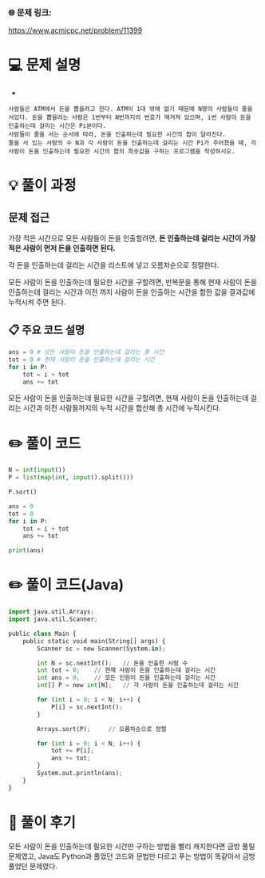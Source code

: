 ### 🌐 문제 링크:

https://www.acmicpc.net/problem/11399

# 💻 문제 설명

- 
    
    사람들은 ATM에서 돈을 뽑을려고 한다. ATM이 1대 밖에 없기 때문에 N명의 사람들이 줄을 서있다. 돈을 뽑을려는 사람은 1번부터 N번까지의 번호가 매겨져 있으며, i번 사람이 돈을 인출하는데 걸리는 시간은 Pi분이다.
    사람들이 줄을 서는 순서에 따라, 돈을 인출하는데 필요한 시간의 합이 달라진다.
    줄을 서 있는 사람의 수 N과 각 사람이 돈을 인출하는데 걸리는 시간 Pi가 주어졌을 때, 각 사람이 돈을 인출하는데 필요한 시간의 합의 최솟값을 구하는 프로그램을 작성하시오.
    

# **💡 풀이 과정**

## 문제 접근

가장 적은 시간으로 모든 사람들이 돈을 인출할려면, **돈 인출하는데 걸리는 시간이 가장 적은 사람이 먼저 돈을 인출하면 된다.**

각 돈을 인출하는데 걸리는 시간을 리스트에 넣고 오름차순으로 정렬한다.

모든 사람이 돈을 인출하는데 필요한 시간을 구할려면, 반복문을 통해 현재 사람이 돈을 인출하는데 걸리는 시간과 이전 까지 사람이 돈을 인출하는 시간을 합한 값을 결과값에 누적시켜 주면 된다. 

## 📋 주요 코드 설명

```python
ans = 0 # 모든 사람이 돈을 인출하는데 걸리는 총 시간
tot = 0 # 현재 사람이 돈을 인출하는데 걸리는 시간
for i in P:
    tot = i + tot
    ans += tot
```

모든 사람이 돈을 인출하는데 필요한 시간을 구할려면, 현재 사람이 돈을 인출하는데 걸리는 시간과 이전 사람들까지의 누적 시간을 합산해 총 시간에 누적시킨다.

# ✏️ **풀이 코드**

```python
N = int(input())
P = list(map(int, input().split()))

P.sort()

ans = 0
tot = 0
for i in P:
    tot = i + tot
    ans += tot

print(ans)
```

# ✏️ **풀이 코드(Java)**

```python
import java.util.Arrays;
import java.util.Scanner;

public class Main {
    public static void main(String[] args) {
        Scanner sc = new Scanner(System.in);

        int N = sc.nextInt();   // 돈을 인출한 사람 수
        int tot = 0;    // 현재 사람이 돈을 인출하는데 걸리는 시간
        int ans = 0;    // 모든 인원이 돈을 인출하는데 걸리는 시간
        int[] P = new int[N];   // 각 사람이 돈을 인출하는데 걸리는 시간

        for (int i = 0; i < N; i++) {
            P[i] = sc.nextInt();
        }

        Arrays.sort(P);     // 오름차순으로 정렬

        for (int i = 0; i < N; i++) {
            tot += P[i];
            ans += tot;
        }
        System.out.println(ans);
    }
}
```

# 📒 **풀이 후기**

모든 사람이 돈을 인출하는데 필요한 시간만 구하는 방법을 빨리 캐치한다면 금방 풀릴 문제였고, Java도 Python과 풀었던 코드와 문법만 다르고 푸는 방법이 똑같아서 금방 풀었던 문제였다.
